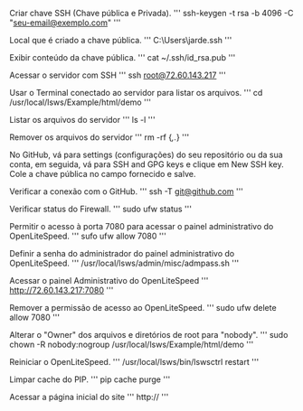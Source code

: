 Criar chave SSH (Chave pública e Privada).
'''
ssh-keygen -t rsa -b 4096 -C "seu-email@exemplo.com"
'''

Local que é criado a chave pública.
'''
C:\Users\jarde\.ssh
'''

Exibir conteúdo da chave pública.
'''
cat ~/.ssh/id_rsa.pub
'''

Acessar o servidor com SSH
'''
ssh root@72.60.143.217
'''

Usar o Terminal conectado ao servidor para listar os arquivos.
'''
cd /usr/local/lsws/Example/html/demo
'''

Listar os arquivos do servidor
'''
ls -l
'''

Remover os arquivos do servidor
'''
rm -rf {*,.*}
'''

No GitHub, vá para settings (configurações) do seu repositório ou da sua conta, em seguida, vá para SSH and GPG keys e clique em New SSH key.
<br>
Cole a chave pública no campo fornecido e salve.<br>

Verificar a conexão com o GitHub.
'''
ssh -T git@github.com
'''

Verificar status do Firewall.
'''
sudo ufw status
'''

Permitir o acesso à porta 7080 para acessar o painel administrativo do OpenLiteSpeed.
'''
sufo ufw allow 7080
'''

Definir a senha do administrador do painel administrativo do OpenLiteSpeed.
'''
/usr/local/lsws/admin/misc/admpass.sh
'''

Acessar o painel Administrativo do OpenLiteSpeed
'''
http://72.60.143.217:7080
'''

Remover a permissão de acesso ao OpenLiteSpeed.
'''
sudo ufw delete allow 7080
'''

Alterar o "Owner" dos arquivos e diretórios de root para "nobody".
'''
sudo chown -R nobody:nogroup /usr/local/lsws/Example/html/demo
'''

Reiniciar o OpenLiteSpeed.
'''
/usr/local/lsws/bin/lswsctrl restart
'''

Limpar cache do PIP.
'''
pip cache purge
'''

Acessar a página inicial do site
'''
http://<ip-do-servidor>
'''
